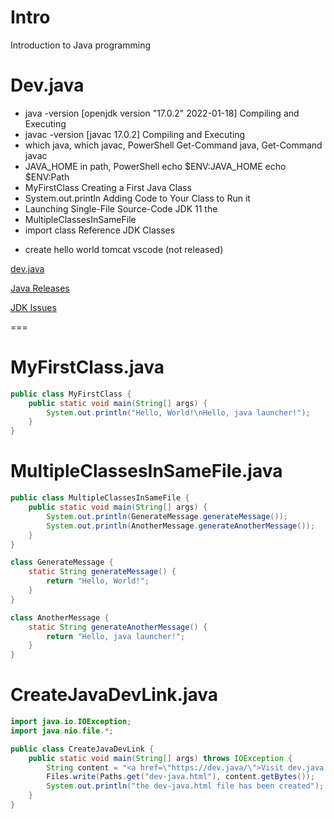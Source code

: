 # Intro
 Introduction to Java programming
 
# Dev.java

 - java -version [openjdk version "17.0.2" 2022-01-18] Compiling and Executing
 - javac -version [javac 17.0.2] Compiling and Executing
 - which java, which javac, PowerShell Get-Command java, Get-Command javac
 - JAVA_HOME in path, PowerShell echo $ENV:JAVA_HOME echo $ENV:Path
 - MyFirstClass Creating a First Java Class
 - System.out.println Adding Code to Your Class to Run it
 - Launching Single-File Source-Code JDK 11 the 
 - MultipleClassesInSameFile
 - import class Reference JDK Classes

 + create hello world tomcat vscode (not released)


[dev.java](https://dev.java/)

[Java Releases](https://dev.java/download/releases/)

[JDK Issues](https://bugs.openjdk.java.net/secure/Dashboard.jspa)


===

# MyFirstClass.java

```java
public class MyFirstClass {
    public static void main(String[] args) {
        System.out.println("Hello, World!\nHello, java launcher!");
    }
}
```

# MultipleClassesInSameFile.java

```java
public class MultipleClassesInSameFile {
    public static void main(String[] args) {
        System.out.println(GenerateMessage.generateMessage());
        System.out.println(AnotherMessage.generateAnotherMessage());
    }
}

class GenerateMessage {
    static String generateMessage() {
        return "Hello, World!";
    }
}

class AnotherMessage {
    static String generateAnotherMessage() {
        return "Hello, java launcher!";
    }
}
```

# CreateJavaDevLink.java

```java
import java.io.IOException;
import java.nio.file.*;

public class CreateJavaDevLink {
    public static void main(String[] args) throws IOException {
        String content = "<a href=\"https://dev.java/\">Visit dev.java!</a>";
        Files.write(Paths.get("dev-java.html"), content.getBytes());
        System.out.println("the dev-java.html file has been created");
    }
}
```